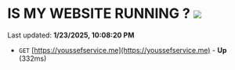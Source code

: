# IS MY WEBSITE RUNNING ? [![](https://img.shields.io/static/v1?label=Sponsor&message=%E2%9D%A4&logo=GitHub&color=%23fe8e86)](https://github.com/sponsors/Youssef-Lehmam)

Last updated: **1/23/2025, 10:08:20 PM**

- `GET` [https://youssefservice.me](https://youssefservice.me) - **Up** (332ms)
